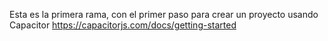Esta es la primera rama, con el primer paso para crear un proyecto usando 
Capacitor https://capacitorjs.com/docs/getting-started